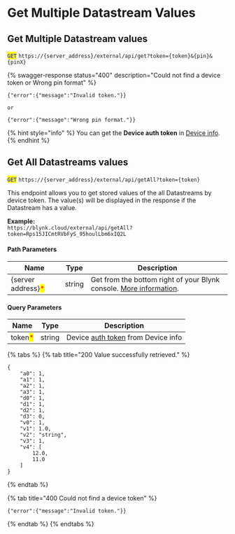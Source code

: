 # Get Multiple Datastream Values

## Get Multiple Datastream values

<mark style="color:blue;">`GET`</mark> `https://{server_address}/external/api/get?token={token}&{pin}&{pinX}`

\{% swagger-response status="400" description="Could not find a device token or Wrong pin format" %\}

```
{"error":{"message":"Invalid token."}}

or

{"error":{"message":"Wrong pin format."}}
```

{% hint style="info" %}
You can get the **Device auth token** in [Device info](https://bit.ly/BlynkSimpleAuth).
{% endhint %}

## Get All Datastreams values

<mark style="color:blue;">`GET`</mark> `https://{server_address}/external/api/getAll?token={token}`

This endpoint allows you to get stored values of the all Datastreams by device token. The value(s) will be displayed in the response if the Datastream has a value.

**Example:**\
`https://blynk.cloud/external/api/getAll?token=Rps15JICmtRVbFyS_95houlLbm6xIQ2L`

#### Path Parameters

| Name                                               | Type   | Description                                                                              |
| -------------------------------------------------- | ------ | ---------------------------------------------------------------------------------------- |
| {server address}<mark style="color:red;">\*</mark> | string | Get from the bottom right of your Blynk console. [More information](troubleshooting.md). |

#### Query Parameters

| Name                                    | Type   | Description                                                              |
| --------------------------------------- | ------ | ------------------------------------------------------------------------ |
| token<mark style="color:red;">\*</mark> | string | Device [auth token](../../concepts/device.md#authtoken) from Device info |

{% tabs %}
{% tab title="200 Value successfully retrieved." %}
```
{
    "a0": 1,
    "a1": 1,
    "a2": 1,
    "a3": 1,
    "d0": 1,
    "d1": 1,
    "d2": 1,
    "d3": 0,
    "v0": 1,
    "v1": 1.0,
    "v2": "string",
    "v3": 1,
    "v4": [
        12.0,
        11.0
    ]
}
```
{% endtab %}

{% tab title="400 Could not find a device token" %}
```
{"error":{"message":"Invalid token."}}
```
{% endtab %}
{% endtabs %}
